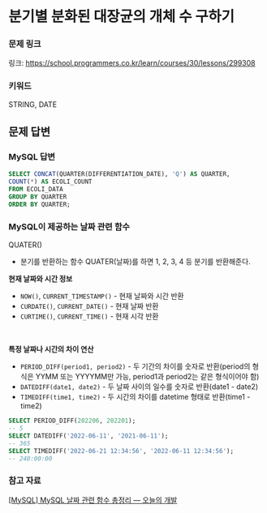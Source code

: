 # 분기별 분화된 대장균의 개체 수 구하기

### 문제 링크

링크: https://school.programmers.co.kr/learn/courses/30/lessons/299308

### 키워드

STRING, DATE

## 문제 답변

### MySQL 답변

```sql
SELECT CONCAT(QUARTER(DIFFERENTIATION_DATE), 'Q') AS QUARTER, 
COUNT(*) AS ECOLI_COUNT 
FROM ECOLI_DATA
GROUP BY QUARTER
ORDER BY QUARTER;
```

### MySQL이 제공하는 날짜 관련 함수

QUATER()

- 분기를 반환하는 함수 QUATER(날짜)를 하면 1, 2, 3, 4 등 분기를 반환해준다.



**현재 날짜와 시간 정보**

- `NOW()`, `CURRENT_TIMESTAMP()` - 현재 날짜와 시간 반환
- `CURDATE()`, `CURRENT_DATE()` - 현재 날짜 반환
- `CURTIME()`, `CURRENT_TIME()` - 현재 시각 반환

<BR>

**특정 날짜나 시간의 차이 연산**

- `PERIOD_DIFF(period1, period2)` - 두 기간의 차이를 숫자로 반환(period의 형식은 YYMM 또는 YYYYMM만 가능, period1과 period2는 같은 형식이어야 함)
- `DATEDIFF(date1, date2)` - 두 날짜 사이의 일수를 숫자로 반환(date1 - date2)
- `TIMEDIFF(time1, time2)` - 두 시간의 차이를 datetime 형태로 반환(time1 - time2)

```sql
SELECT PERIOD_DIFF(202206, 202201);
-- 5 
SELECT DATEDIFF('2022-06-11', '2021-06-11');
-- 365 
SELECT TIMEDIFF('2022-06-21 12:34:56', '2022-06-11 12:34:56');
-- 240:00:00
```



### 참고 자료

[[MySQL] MySQL 날짜 관련 함수 총정리 — 오늘의 개발](https://oneul-losnue.tistory.com/123)
